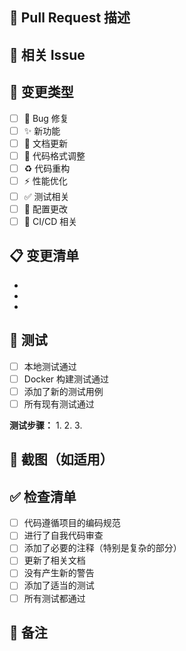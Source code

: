 ## 📝 Pull Request 描述

<!-- 简要描述本次 PR 的内容 -->

## 🎯 相关 Issue

<!-- 关联相关的 Issue，例如：Closes #123 -->

## 🔄 变更类型

<!-- 勾选适用的类型 -->

- [ ] 🐛 Bug 修复
- [ ] ✨ 新功能
- [ ] 📝 文档更新
- [ ] 🎨 代码格式调整
- [ ] ♻️ 代码重构
- [ ] ⚡ 性能优化
- [ ] ✅ 测试相关
- [ ] 🔧 配置更改
- [ ] 🚀 CI/CD 相关

## 📋 变更清单

<!-- 详细列出本次 PR 的变更内容 -->

- 
- 
- 

## 🧪 测试

<!-- 描述如何测试这些变更 -->

- [ ] 本地测试通过
- [ ] Docker 构建测试通过
- [ ] 添加了新的测试用例
- [ ] 所有现有测试通过

**测试步骤：**
1. 
2. 
3. 

## 📸 截图（如适用）

<!-- 添加截图帮助审查者理解变更 -->

## ✅ 检查清单

- [ ] 代码遵循项目的编码规范
- [ ] 进行了自我代码审查
- [ ] 添加了必要的注释（特别是复杂的部分）
- [ ] 更新了相关文档
- [ ] 没有产生新的警告
- [ ] 添加了适当的测试
- [ ] 所有测试都通过

## 💬 备注

<!-- 其他需要说明的内容 -->

